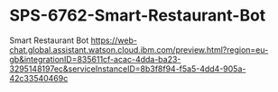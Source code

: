 # SPS-6762-Smart-Restaurant-Bot
Smart Restaurant Bot
https://web-chat.global.assistant.watson.cloud.ibm.com/preview.html?region=eu-gb&integrationID=835611cf-acac-4dda-ba23-3295148197ec&serviceInstanceID=8b3f8f94-f5a5-4dd4-905a-42c33540469c
